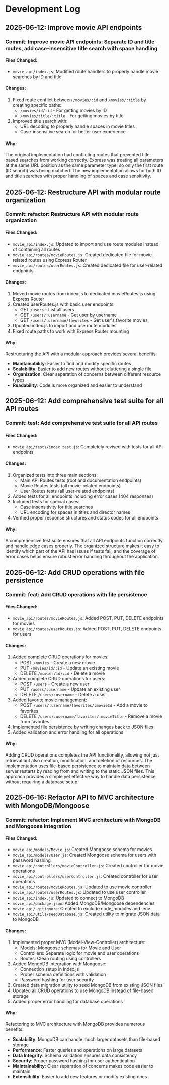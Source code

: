 # Development Log

## 2025-06-12: Improve movie API endpoints

### Commit: Improve movie API endpoints: Separate ID and title routes, add case-insensitive title search with space handling

#### Files Changed:
- `movie_api/index.js`: Modified route handlers to properly handle movie searches by ID and title

#### Changes:
1. Fixed route conflict between `/movies/:id` and `/movies/:title` by creating specific paths:
   - `/movies/id/:id` - For getting movies by ID
   - `/movies/title/:title` - For getting movies by title
2. Improved title search with:
   - URL decoding to properly handle spaces in movie titles
   - Case-insensitive search for better user experience
   
#### Why:
The original implementation had conflicting routes that prevented title-based searches from working correctly. Express was treating all parameters at the same URL position as the same parameter type, so only the first route (ID search) was being matched. The new implementation allows for both ID and title searches with proper handling of spaces and case sensitivity.

## 2025-06-12: Restructure API with modular route organization

### Commit: refactor: Restructure API with modular route organization

#### Files Changed:
- `movie_api/index.js`: Updated to import and use route modules instead of containing all routes
- `movie_api/routes/movieRoutes.js`: Created dedicated file for movie-related routes using Express Router
- `movie_api/routes/userRoutes.js`: Created dedicated file for user-related endpoints

#### Changes:
1. Moved movie routes from index.js to dedicated movieRoutes.js using Express Router
2. Created userRoutes.js with basic user endpoints:
   - GET `/users` - List all users
   - GET `/users/:username` - Get user by username
   - GET `/users/:username/favorites` - Get user's favorite movies
3. Updated index.js to import and use route modules
4. Fixed route paths to work with Express Router mounting

#### Why:
Restructuring the API with a modular approach provides several benefits:
- **Maintainability**: Easier to find and modify specific routes
- **Scalability**: Easier to add new routes without cluttering a single file
- **Organization**: Clear separation of concerns between different resource types
- **Readability**: Code is more organized and easier to understand

## 2025-06-12: Add comprehensive test suite for all API routes

### Commit: test: Add comprehensive test suite for all API routes

#### Files Changed:
- `movie_api/tests/index.test.js`: Completely revised with tests for all API endpoints

#### Changes:
1. Organized tests into three main sections:
   - Main API Routes tests (root and documentation endpoints)
   - Movie Routes tests (all movie-related endpoints)
   - User Routes tests (all user-related endpoints)
2. Added tests for all endpoints including error cases (404 responses)
3. Included tests for special cases:
   - Case insensitivity for title searches
   - URL encoding for spaces in titles and director names
4. Verified proper response structures and status codes for all endpoints

#### Why:
A comprehensive test suite ensures that all API endpoints function correctly and handle edge cases properly. The organized structure makes it easy to identify which part of the API has issues if tests fail, and the coverage of error cases helps ensure robust error handling throughout the application.

## 2025-06-12: Add CRUD operations with file persistence

### Commit: feat: Add CRUD operations with file persistence

#### Files Changed:
- `movie_api/routes/movieRoutes.js`: Added POST, PUT, DELETE endpoints for movies
- `movie_api/routes/userRoutes.js`: Added POST, PUT, DELETE endpoints for users

#### Changes:
1. Added complete CRUD operations for movies:
   - POST `/movies` - Create a new movie
   - PUT `/movies/id/:id` - Update an existing movie
   - DELETE `/movies/id/:id` - Delete a movie
2. Added complete CRUD operations for users:
   - POST `/users` - Create a new user
   - PUT `/users/:username` - Update an existing user
   - DELETE `/users/:username` - Delete a user
3. Added favorite movie management:
   - POST `/users/:username/favorites/:movieId` - Add a movie to favorites
   - DELETE `/users/:username/favorites/:movieTitle` - Remove a movie from favorites
4. Implemented file persistence by writing changes back to JSON files
5. Added validation and error handling for all operations

#### Why:
Adding CRUD operations completes the API functionality, allowing not just retrieval but also creation, modification, and deletion of resources. The implementation uses file-based persistence to maintain data between server restarts by reading from and writing to the static JSON files. This approach provides a simple yet effective way to handle data persistence without requiring a database setup.

## 2025-06-16: Refactor API to MVC architecture with MongoDB/Mongoose

### Commit: refactor: Implement MVC architecture with MongoDB and Mongoose integration

#### Files Changed:
- `movie_api/models/Movie.js`: Created Mongoose schema for movies
- `movie_api/models/User.js`: Created Mongoose schema for users with password hashing
- `movie_api/controllers/movieController.js`: Created controller for movie operations
- `movie_api/controllers/userController.js`: Created controller for user operations
- `movie_api/routes/movieRoutes.js`: Updated to use movie controller
- `movie_api/routes/userRoutes.js`: Updated to use user controller
- `movie_api/index.js`: Updated to connect to MongoDB
- `movie_api/package.json`: Added MongoDB/Mongoose dependencies
- `movie_api/.gitignore`: Created to exclude node_modules and .env
- `movie_api/utils/seedDatabase.js`: Created utility to migrate JSON data to MongoDB

#### Changes:
1. Implemented proper MVC (Model-View-Controller) architecture:
   - Models: Mongoose schemas for Movie and User
   - Controllers: Separate logic for movie and user operations
   - Routes: Clean routing using controllers
2. Added MongoDB integration with Mongoose:
   - Connection setup in index.js
   - Proper schema definitions with validation
   - Password hashing for user security
3. Created data migration utility to seed MongoDB from existing JSON files
4. Updated all CRUD operations to use MongoDB instead of file-based storage
5. Added proper error handling for database operations

#### Why:
Refactoring to MVC architecture with MongoDB provides numerous benefits:
- **Scalability**: MongoDB can handle much larger datasets than file-based storage
- **Performance**: Faster queries and operations on large datasets
- **Data Integrity**: Schema validation ensures data consistency
- **Security**: Proper password hashing for user authentication
- **Maintainability**: Clear separation of concerns makes code easier to maintain
- **Extensibility**: Easier to add new features or modify existing ones
